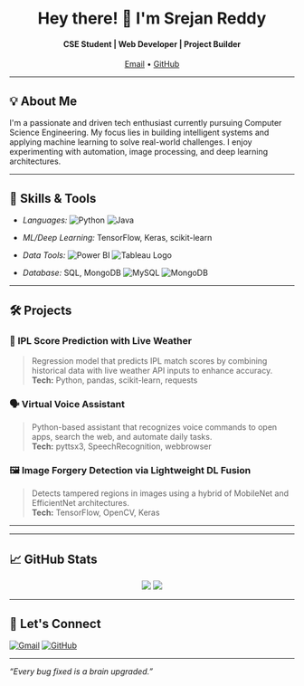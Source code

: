 <h1 align="center">Hey there! 👋 I'm Srejan Reddy</h1>
<h4 align="center">CSE Student | Web Developer | Project Builder </h4>

<p align="center">
  <a href="mailto:anthonymettu6982@gmail.com">Email</a> •
  <a href="https://github.com/SrejanReddy6982">GitHub</a>
</p>

---

## 💡 About Me

I'm a passionate and driven tech enthusiast currently pursuing Computer Science Engineering. My focus lies in building intelligent systems and applying machine learning to solve real-world challenges. I enjoy experimenting with automation, image processing, and deep learning architectures.

---

## 🧠 Skills & Tools

- *Languages:* ![Python](https://img.shields.io/badge/Python-3776AB?style=for-the-badge&logo=python&logoColor=white) ![Java](https://img.shields.io/badge/Java-007396?style=for-the-badge&logo=java&logoColor=white)
  
- *ML/Deep Learning:* TensorFlow, Keras, scikit-learn
  
- *Data Tools:* ![Power BI](https://img.shields.io/badge/PowerBI-F2C811?style=for-the-badge&logo=powerbi&logoColor=black)  ![Tableau Logo](https://img.shields.io/badge/Tableau-E97627?style=for-the-badge&logo=tableau&logoColor=white) 
  
- *Database:* SQL, MongoDB ![MySQL](https://img.shields.io/badge/MySQL-00758F?style=for-the-badge&logo=mysql&logoColor=white) ![MongoDB](https://img.shields.io/badge/MongoDB-4EA94B?style=for-the-badge&logo=mongodb&logoColor=white)

  

---

## 🛠 Projects

### 🏏 IPL Score Prediction with Live Weather
> Regression model that predicts IPL match scores by combining historical data with live weather API inputs to enhance accuracy.  
> **Tech:** Python, pandas, scikit-learn, requests

### 🗣️ Virtual Voice Assistant
> Python-based assistant that recognizes voice commands to open apps, search the web, and automate daily tasks.  
> **Tech:** pyttsx3, SpeechRecognition, webbrowser

### 🖼️ Image Forgery Detection via Lightweight DL Fusion
> Detects tampered regions in images using a hybrid of MobileNet and EfficientNet architectures.  
> **Tech:** TensorFlow, OpenCV, Keras

---



---

## 📈 GitHub Stats

<p align="center">
  <img src="https://github-readme-stats.vercel.app/api?username=SrejanReddy6982&show_icons=true&theme=onedark" />
  <img src="https://github-readme-streak-stats.herokuapp.com/?user=SrejanReddy6982&theme=onedark" />
</p>

---

## 🤝 Let's Connect

[![Gmail](https://img.shields.io/badge/Gmail-red?style=flat-square&logo=gmail&logoColor=white)](mailto:anthonymettu6982@gmail.com)
[![GitHub](https://img.shields.io/badge/GitHub-100000?style=flat-square&logo=github&logoColor=white)](https://github.com/SrejanReddy6982)

---

_“Every bug fixed is a brain upgraded.”_
